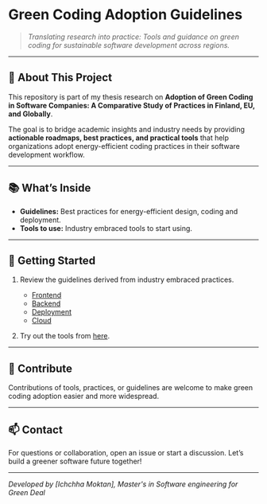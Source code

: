 # Green Coding Adoption Guidelines

> *Translating research into practice: Tools and guidance on green coding for sustainable software development across regions.*

---

## 🚀 About This Project

This repository is part of my thesis research on **Adoption of Green Coding in Software Companies: 
A Comparative Study of Practices in Finland, EU, and Globally**.

The goal is to bridge academic insights and industry needs by providing **actionable roadmaps, best practices, and practical tools** that help organizations adopt energy-efficient coding practices in their software development workflow.

---

## 📚 What’s Inside

- **Guidelines:** Best practices for energy-efficient design, coding and deployment.  
- **Tools to use:** Industry embraced tools to start using.
  
---

## 🔧 Getting Started

1. Review the guidelines derived from industry embraced practices.
   - [Frontend](guidelines/frontend.md)
   - [Backend](guidelines/backend.md)
   - [Deployment](guidelines/frontend.md)
   - [Cloud](guidelines/backend.md)

3. Try out the tools from [here](./tools.md).  

---

## 🤝 Contribute

Contributions of tools, practices, or guidelines are welcome to make green coding adoption easier and more widespread.

---

## 📫 Contact

For questions or collaboration, open an issue or start a discussion. Let’s build a greener software future together!

---

*Developed by [Ichchha Moktan], Master's in Software engineering for Green Deal*


